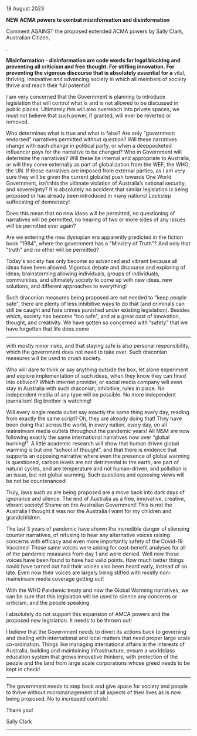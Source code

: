 18 August 2023

**NEW ACMA powers to combat misinformation and disinformation**

Comment AGAINST the proposed extended ACMA powers by Sally Clark, Australian Citizen,

.

**Misinformation - disinformation are code words for legal blocking and preventing all criticism and free**
**thought. For stifling innovation. For preventing the vigorous discourse that is absolutely essential for a**
vital, thriving, innovative and advancing society in which all members of society thrive and reach their
full potential!

I am very concerned that the Government is planning to introduce legislation that will control what is
and is not allowed to be discussed in public places. Ultimately this will also overreach into private spaces,
we must not believe that such power, if granted, will ever be reverted or removed.

Who determines what is true and what is false? Are only "government endorsed" narratives permitted
without question? Will these narratives change with each change in political party, or when a deeppocketed influencer pays for the narrative to be changed? Who in Government will determine the
narratives? Will these be internal and appropriate to Australia, or will they come externally as part of
globalization from the WEF, the WHO, the UN. If these narratives are imposed from external parties, as I
am very sure they will be given the current globalist push towards One World Government, isn’t this the
ultimate violation of Australia’s national security, and sovereignty?  It is absolutely no accident that
similar legislation is being proposed or has already been introduced in many nations! Lockstep
suffocating of democracy!

Does this mean that no new ideas will be permitted, no questioning of narratives will be permitted, no
hearing of two or more sides of any issues will be permitted ever again?

Are we entering the new dystopian era apparently predicted in the fiction book "1984", where the
government has a "Ministry of Truth"? And only that "truth" and no other will be permitted?

Today's society has only become so advanced and vibrant because all ideas have been allowed. Vigorous
debate and discourse and exploring of ideas; brainstorming allowing individuals, groups of individuals,
communities, and ultimately society to come up with new ideas, new solutions, and different
approaches to everything!

Such draconian measures being proposed are not needed to "keep people safe", there are plenty of less
inhibitive ways to do that (and criminals can still be caught and hate crimes punished under existing
legislation). Besides which, society has become "too safe", and at a great cost of innovation, thought,
and creativity. We have gotten so concerned with “safety” that we have forgotten that life does come


-----

with mostly minor risks, and that staying safe is also personal responsibility, which the government does
not need to take over. Such draconian measures will be used to crush society.

Who will dare to think or say anything outside the box, let alone experiment and explore
implementation of such ideas, when they know they can fined into oblivion? Which internet provider, or
social media company will even stay in Australia with such draconian, inhibitive, rules in place. No
independent media of any type will be possible. No more independent journalism! Big brother is
watching!

Will every single media outlet say exactly the same thing every day, reading from exactly the same
script? Oh, they are already doing that! They have been doing that across the world, in every nation,
every day, on all mainstream media outlets throughout the pandemic years! All MSM are now following
exactly the same international narratives now over “global burning!”. A little academic research will
show that human driven global warming is but one “school of thought”, and that there is evidence that
supports an opposing narrative where even the presence of global warming is questioned, carbon levels
are not detrimental to the earth, are part of natural cycles, and are temperature and not human-driven;
and pollution is an issue, but not global warming. Such questions and opposing views will be not be
countenanced!

Truly, laws such as are being proposed are a move back into dark days of ignorance and silence. The end
of Australia as a free, innovative, creative, vibrant society!  Shame on the Australian Government! This
is not the Australia I thought it was nor the Australia I want for my children and grandchildren.

The last 3 years of pandemic have shown the incredible danger of silencing counter narratives, of
refusing to hear any alternative voices raising concerns with efficacy and even more importantly safety of
the Covid-19 Vaccines! Those same voices were asking for cost-benefit analyses for all of the pandemic
measures from day 1 and were denied.  Well now those voices have been found to have had valid
points. How much better things could have turned out had their voices also been heard early, instead of
so late. Even now their voices are largely being stifled with mostly non-mainstream media coverage
getting out!

With the WHO Pandemic treaty and now the Global Warming narratives, we can be sure that this
legislation will be used to silence any concerns or criticism, and the people speaking.

I absolutely do not support this expansion of AMCA powers and the proposed new legislation. It needs
to be thrown out!

I believe that the Government needs to divert its actions back to governing and dealing with
international and local matters that need proper large scale co-ordination. Things like managing
international affairs in the interests of Australia, building and maintaining infrastructure, ensure a worldclass education system that grows innovative thinkers, with protection of the people and the land from
large scale corporations whose greed needs to be kept in check!


-----

The government needs to step back and give space for society and people to thrive without
micromanagement of all aspects of their lives as is now being proposed. No to increased controls!

Thank you!

Sally Clark


-----

